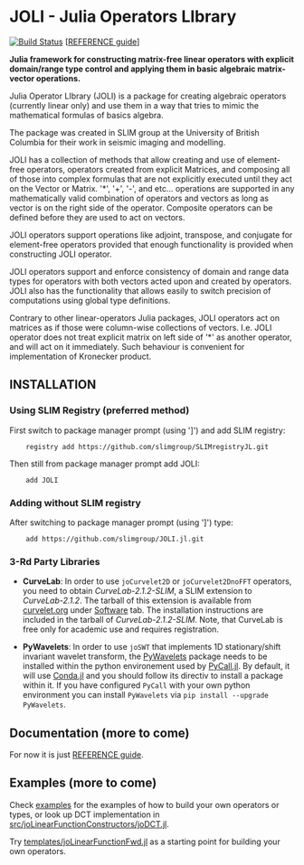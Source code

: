 # JOLI - Julia Operators LIbrary

[![Build Status](https://travis-ci.org/slimgroup/JOLI.jl.svg?branch=master)](https://travis-ci.org/slimgroup/JOLI.jl)
[[REFERENCE guide](https://slimgroup.github.io/JOLI.jl)]

**Julia framework for constructing matrix-free linear operators
with explicit domain/range type control
and applying them in basic algebraic matrix-vector operations.**

Julia Operator LIbrary (JOLI) is a package for creating
algebraic operators (currently linear only) and use them
in a way that tries to mimic the mathematical formulas of
basics algebra.

The package was created in SLIM group at the University of
British Columbia for their work in seismic imaging and modelling.

JOLI has a collection of methods that allow creating and
use of element-free operators, operators created from explicit
Matrices, and composing all of those into complex formulas that
are not explicitly executed until they act on the Vector or Matrix.
'*', '+', '-', and etc... operations are supported in any mathematically
valid combination of operators and vectors as long as vector is on the
right side of the operator. Composite operators can be
defined before they are used to act on vectors.

JOLI operators support operations like adjoint, transpose,
and conjugate for element-free operators provided that enough
functionality is provided when constructing JOLI operator.

JOLI operators support and enforce consistency of domain and range
data types for operators with both vectors acted upon and created
by operators. JOLI also has the functionality that allows easily to
switch precision of computations using global type definitions.

Contrary to other linear-operators Julia packages, JOLI operators act on
matrices as if those were column-wise collections of vectors. I.e.
JOLI operator does not treat explicit matrix on left side of '*' as
another operator, and will act on it immediately. Such behaviour
is convenient for implementation of Kronecker product.

## INSTALLATION

### Using SLIM Registry (preferred method) ###

First switch to package manager prompt (using ']') and add SLIM registry:

```
	registry add https://github.com/slimgroup/SLIMregistryJL.git
```

Then still from package manager prompt add JOLI:

```
	add JOLI
```

### Adding without SLIM registry ###

After switching to package manager prompt (using ']') type:

```
	add https://github.com/slimgroup/JOLI.jl.git
```

### 3-Rd Party Libraries ###

- **CurveLab**: In order to use `joCurvelet2D` or `joCurvelet2DnoFFT` operators, you need to obtain *CurveLab-2.1.2-SLIM*, a SLIM extension to *CurveLab-2.1.2*. The tarball of this extension is available from [curvelet.org](http://www.curvelet.org) under [Software](http://www.curvelet.org/software.html) tab. The installation instructions are included in the tarball of *CurveLab-2.1.2-SLIM*. Note, that CurveLab is free only for academic use and requires registration.

- **PyWavelets**: In order to use `joSWT` that implements 1D stationary/shift invariant wavelet transform, the [PyWavelets](https://github.com/PyWavelets/pywt) package needs to be installed within the python environement used by [PyCall.jl](https://github.com/JuliaPy/PyCall.jl). By default, it will use [Conda.jl](https://github.com/JuliaPy/Conda.jl) and you should follow its directiv to install a package within it. If you have configured `PyCall` with your own python environment you can install `PyWavelets` via `pip install --upgrade PyWavelets`.

## Documentation (more to come)

For now it is just [REFERENCE guide](https://slimgroup.github.io/JOLI.jl).

## Examples (more to come)

Check [examples](examples) for the examples of how to build your own operators or types,
or look up DCT implementation in [src/joLinearFunctionConstructors/joDCT.jl](src/joLinearFunctionConstructors/joDCT.jl).

Try [templates/joLinearFunctionFwd.jl](templates/joLinearFunctionFwd.jl) as a starting point for building your own operators.
